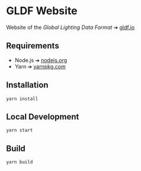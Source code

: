# GLDF Website

Website of the *Global Lighting Data Format* ➔ [gldf.io](https://gldf.io)

## Requirements

- Node.js ➔ [nodejs.org](https://nodejs.org)
- Yarn ➔ [yarnpkg.com](https://yarnpkg.com)

## Installation

```console
yarn install
```

## Local Development

```console
yarn start
```

## Build

```console
yarn build
```
